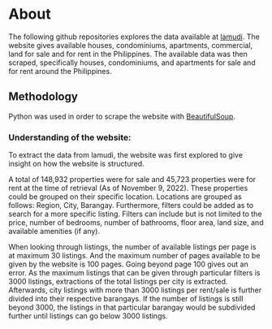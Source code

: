 # About

The following github repositories explores the data available at [lamudi](lamudi.com.ph). The website gives available houses, condominiums, apartments, commercial, 
land for sale and for rent in the Philippines. The available data was then scraped, specifically houses, condominiums, and apartments for sale and for rent around the 
Philippines. 

## Methodology

Python was used in order to scrape the website with [BeautifulSoup](https://pypi.org/project/beautifulsoup4/).

### Understanding of the website:

To extract the data from lamudi, the website was first explored to give insight on how the website is structured. 

A total of 148,932 properties were for sale and 45,723 properties were for rent at the time of retrieval (As of November 9, 2022). These properties could be grouped on
their specific location. Locations are grouped as follows: Region, City, Barangay. Furthermore, filters could be added as to search for a more specific listing.
Filters can include but is not limited to the price, number of bedrooms, number of bathrooms, floor area, land size, and available amenities (if any).

When looking through listings, the number of available listings per page is at maximum 30 listings. And the maximum number of pages available to be given by the website 
is 100 pages. Going beyond page 100 gives out an error. As the maximum listings that can be given through particular filters is 3000 listings, 
extractions of the total listings per city is extracted. Afterwards, city listings with more than 3000 listings per rent/sale is further divided into their respective
barangays. If the number of listings is still beyond 3000, the listings in that particular barangay would be subdivided further until listings can go below
3000 listings.
